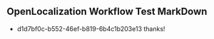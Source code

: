 ## OpenLocalization Workflow Test MarkDown
* d1d7bf0c-b552-46ef-b819-6b4c1b203e13 
thanks!<!--HONumber=Mar16_HO2-->
